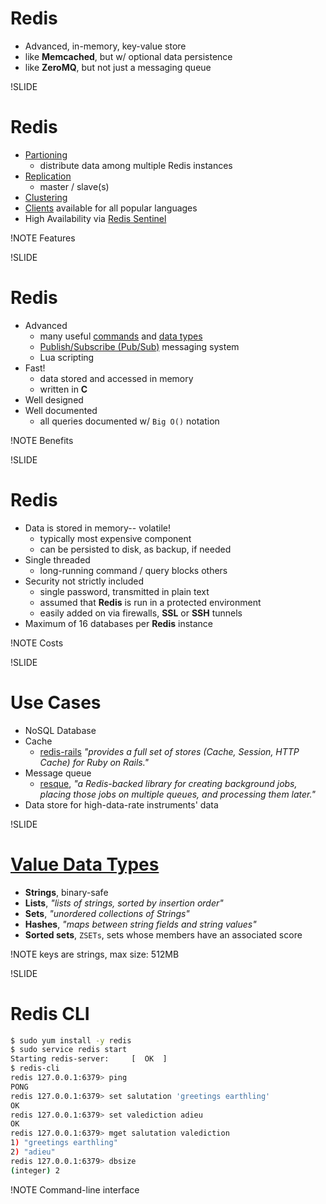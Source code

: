 
# Redis

<!--What is Redis-->

- Advanced, in-memory, key-value store
- like **Memcached**, but w/ optional data persistence
- like **ZeroMQ**, but not just a messaging queue

!SLIDE

# Redis

- [Partioning](http://redis.io/topics/partitioning)
  - distribute data among multiple Redis instances
- [Replication](http://redis.io/topics/replication)
  - master / slave(s)
- [Clustering](http://redis.io/topics/cluster-tutorial)
- [Clients](http://redis.io/clients) available for all popular languages
- High Availability via [Redis Sentinel](http://redis.io/topics/sentinel)

!NOTE
Features

!SLIDE

# Redis

- Advanced
  - many useful [commands](http://redis.io/commands) and [data types](http://redis.io/topics/data-types)
  - [Publish/Subscribe (Pub/Sub)](http://redis.io/topics/pubsub) messaging system
  - Lua scripting
- Fast!
  - data stored and accessed in memory
  - written in **C**
- Well designed
- Well documented
  - all queries documented w/ `Big O()` notation

!NOTE
Benefits

!SLIDE

# Redis

- Data is stored in memory-- volatile!
  - typically most expensive component
  - can be persisted to disk, as backup, if needed
- Single threaded
  - long-running command / query blocks others
- Security not strictly included
  - single password, transmitted in plain text
  - assumed that **Redis** is run in a protected environment
  - easily added on via firewalls, **SSL** or **SSH** tunnels
- Maximum of 16 databases per **Redis** instance

!NOTE
Costs

!SLIDE

# Use Cases

- NoSQL Database
- Cache
  - [redis-rails](https://github.com/redis-store/redis-rails) *"provides a full set of stores (Cache, Session, HTTP Cache) for Ruby on Rails."*
- Message queue
  - [resque](https://github.com/resque/resque), *"a Redis-backed library for creating background jobs, placing those jobs on multiple queues, and processing them later."*
- Data store for high-data-rate instruments' data

!SLIDE

# [Value Data Types](http://redis.io/topics/data-types)

- **Strings**, binary-safe
- **Lists**, *"lists of strings, sorted by insertion order"*
- **Sets**, *"unordered collections of Strings"*
- **Hashes**, *"maps between string fields and string values"*
- **Sorted sets**, `ZSETs`, sets whose members have an associated score

!NOTE
keys are strings, max size: 512MB

!SLIDE

# Redis CLI

```sh
$ sudo yum install -y redis
$ sudo service redis start
Starting redis-server:     [  OK  ]
$ redis-cli
redis 127.0.0.1:6379> ping
PONG
redis 127.0.0.1:6379> set salutation 'greetings earthling'
OK
redis 127.0.0.1:6379> set valediction adieu
OK
redis 127.0.0.1:6379> mget salutation valediction
1) "greetings earthling"
2) "adieu"
redis 127.0.0.1:6379> dbsize
(integer) 2
```

!NOTE
Command-line interface
